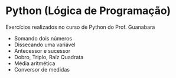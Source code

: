 # Python (Lógica de Programação)
Exercícios realizados no curso de Python do Prof. Guanabara 
- Somando dois números
- Dissecando uma variável
- Antecessor e sucessor
- Dobro, Triplo, Raíz Quadrata
- Média aritmética
- Conversor de medidas
